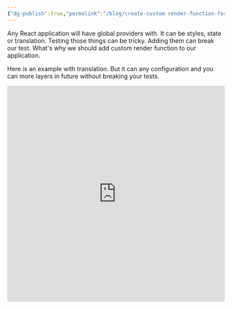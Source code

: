 ```yaml
---
{"dg-publish":true,"permalink":"/blog/create-custom-render-function-for-more-scalable-tests-in-your-react-app/","tags":"gardenEntry"}
---
```



Any React application will have global providers with. It can be styles, state or translation.
Testing those things can be tricky. Adding them can break our test. What's why we should add custom render function to our application.

Here is an example with translation. But it can any configuration and you can more layers in future without breaking your tests.

<iframe
  src="https://codesandbox.io/embed/custom-testing-render-forked-t9zs6?fontsize=14&hidenavigation=1&theme=dark&view=editor"
  style="width:100%; height:500px; border:0; border-radius: 4px; overflow:hidden;"
  title="custom-testing-render (forked)"
  allow="accelerometer; ambient-light-sensor; camera; encrypted-media; geolocation; gyroscope; hid; microphone; midi; payment; usb; vr; xr-spatial-tracking"
  sandbox="allow-forms allow-modals allow-popups allow-presentation allow-same-origin allow-scripts"
></iframe>